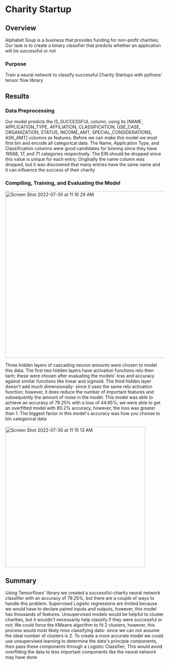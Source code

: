 # Charity Startup
## Overview
Alphabet Soup is a business that provides funding for non-profit charities; Our task is to create a binary classifier that predicts whether an application will be successful or not

### Purpose
Train a neural network to classify successful Charity Startups with pythons' tensor flow library

## Results
### Data Preprocessing
Our model predicts the IS_SUCCESSFUL column, using its [NAME,	APPLICATION_TYPE,	AFFILIATION,	CLASSIFICATION,	USE_CASE,	ORGANIZATION,	STATUS,	INCOME_AMT,	SPECIAL_CONSIDERATIONS,	ASK_AMT] columns as features. Before we can make this model we must first bin and encode all categorical data. The Name, Application Type, and Classification columns were good candidates for binning since they have 19568, 17, and 71 categories respectively. The EIN should be dropped since this value is unique for each entry; Originally the name column was dropped, but it was discovered that many entries have the same name and it can influence the success of their charity

### Compiling, Training, and Evaluating the Model

<img width="528" alt="Screen Shot 2022-07-30 at 11 16 29 AM" src="https://user-images.githubusercontent.com/79609464/181934503-6f764f92-1046-4368-a187-248b862439c2.png"><br/>

Three hidden layers of cascading neuron amounts were chosen to model this data. The first two hidden layers have activation functions relu then tanh; these were chosen after evaluating the models' loss and accuracy against similar functions like linear and sigmoid. The third hidden layer doesn't add much dimensionally- since it uses the same relu activation function; however, it does reduce the number of important features and subsequently the amount of noise in the model. This model was able to achieve an accuracy of 79.25% with a loss of 44.65%; we were able to get an overfitted model with 80.2% accuracy, however, the loss was greater than 1. The biggest factor in this model's accuracy was how you choose to bin categorical data<br /><br/>
<img width="445" alt="Screen Shot 2022-07-30 at 11 15 13 AM" src="https://user-images.githubusercontent.com/79609464/181934465-58879c40-73f8-467d-91b3-8b9d9261bc16.png">

## Summary
Using Tensorflows' library we created a successful-charity neural network classifier with an accuracy of 79.25%, but there are a couple of ways to handle this problem. Supervised Logistic regressions are limited because we would have to declare paired inputs and outputs, however, this model has thousands of features. Unsupervised models would be helpful to cluster charities, but it wouldn't necessarily help classify if they were successful or not; We could force the KMeans algorithm to fit 2 clusters, however, this process would most likely miss classifying data- since we can not assume the ideal number of clusters is 2. To create a more accurate model we could use unsupervised learning to determine the data's principle components, then pass these components through a Logistic Classifier; This would avoid overfitting the data to less important components like the neural network may have done
